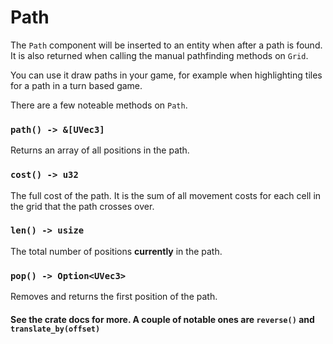 # Path
The `Path` component will be inserted to an entity when after a path is found. It is also returned when calling the manual pathfinding methods on `Grid`.

You can use it draw paths in your game, for example when highlighting tiles for a path in a turn based game.

There are a few noteable methods on `Path`.

### `path() -> &[UVec3]`

Returns an array of all positions in the path.

### `cost() -> u32`

The full cost of the path. It is the sum of all movement costs for each cell in the grid that the path crosses over.

### `len() -> usize`

The total number of positions **currently** in the path.

### `pop() -> Option<UVec3>`

Removes and returns the first position of the path.

#### See the crate docs for more. A couple of notable ones are `reverse()` and `translate_by(offset)`